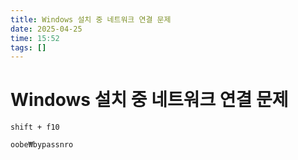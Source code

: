 ```yaml
---
title: Windows 설치 중 네트워크 연결 문제
date: 2025-04-25
time: 15:52
tags: []
---
```


# Windows 설치 중 네트워크 연결 문제

```
shift + f10
```

```
oobe₩bypassnro
```